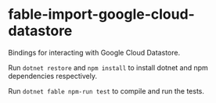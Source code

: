 # fable-import-google-cloud-datastore

Bindings for interacting with Google Cloud Datastore.

Run `dotnet restore` and `npm install` to install dotnet and npm dependencies respectively.

Run `dotnet fable npm-run test` to compile and run the tests.
